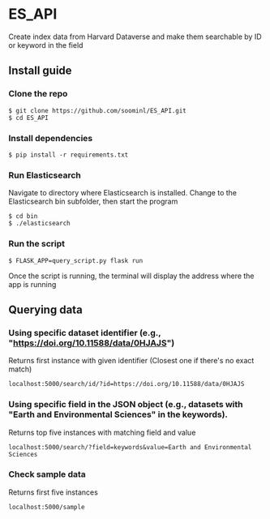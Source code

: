 # ES_API

Create index data from Harvard Dataverse and make them searchable by ID or keyword in the field

## Install guide

### Clone the repo

```
$ git clone https://github.com/soominl/ES_API.git
$ cd ES_API
```

### Install dependencies

```
$ pip install -r requirements.txt
```

### Run Elasticsearch

Navigate to directory where Elasticsearch is installed. Change to the Elasticsearch bin subfolder, then start the program

```
$ cd bin 
$ ./elasticsearch
```

### Run the script

```
$ FLASK_APP=query_script.py flask run
```

Once the script is running, the terminal will display the address where the app is running


## Querying data


### Using specific dataset identifier (e.g., "https://doi.org/10.11588/data/0HJAJS")

Returns first instance with given identifier (Closest one if there's no exact match)

```
localhost:5000/search/id/?id=https://doi.org/10.11588/data/0HJAJS
```

### Using specific field in the JSON object (e.g., datasets with "Earth and Environmental Sciences" in the keywords).

Returns top five instances with matching field and value

```
localhost:5000/search/?field=keywords&value=Earth and Environmental Sciences
```

### Check sample data

Returns first five instances

```
localhost:5000/sample
```


